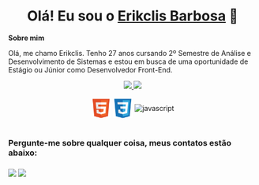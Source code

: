 <div>
  <h1 align="center">Olá! Eu sou o <a href="https://www.linkedin.com/in/erikclisbarbosa/"<i>Erikclis Barbosa</i></a> 🤙</h1>
</div>

**Sobre mim**

Olá, me chamo Erikclis. Tenho 27 anos cursando 2º Semestre de Análise e Desenvolvimento de Sistemas e estou em busca de uma oportunidade de Estágio ou Júnior como Desenvolvedor Front-End. <br>

<div align="center">
  <a href="https://github.com/erikclisbarbosa">
     <img height="150em" src="https://github-readme-stats.vercel.app/api?username=erikclisbarbosa&show_icons=true&theme=dark&include_all_commits=true&count_private=true"/>
  <img height="150em" src="https://github-readme-stats.vercel.app/api/top-langs/?username=erikclisbarbosa&layout=compact&langs_count=7&theme=dark"/>
  </a>
</div>

<div align="center" valign="top"><br>
  <img align="center" alt="Html5" height="40" width="40" src="https://raw.githubusercontent.com/devicons/devicon/master/icons/html5/html5-original.svg">
  <img align="center" alt="CSS" height="40" width="40" src="https://raw.githubusercontent.com/devicons/devicon/master/icons/css3/css3-original.svg">
  <img align="center" alt="javascript" height="30" width="40" src="https://cdn.jsdelivr.net/gh/devicons/devicon/icons/javascript/javascript-original.svg">
</div><br>

<div align="left">
  <h3>Pergunte-me sobre qualquer coisa, meus contatos estão abaixo:<h3>
  <a href="https://www.linkedin.com/in/erikclisbarbosa/" target="_blank"><img src="https://img.shields.io/badge/-LinkedIn-%230077B5?style=for-the-badge&logo=linkedin&logoColor=white" target="_blank"></a> 
  <a href="mailto:erikclissales@gmail.com"><img src="https://img.shields.io/badge/-Gmail-%23333?style=for-the-badge&logo=gmail&logoColor=white" target="_blank"></a>
</div><br>
